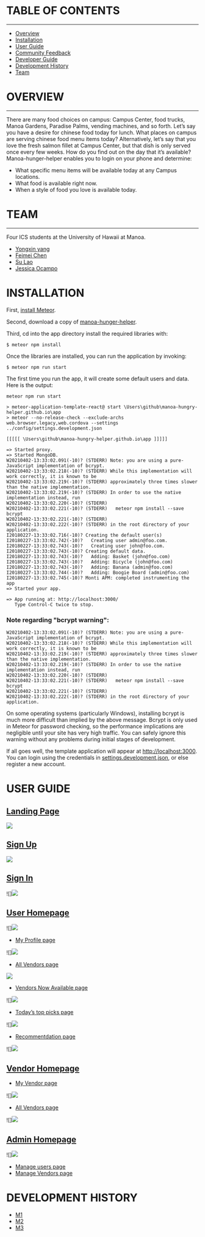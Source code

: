 
# TABLE OF CONTENTS
***
* [Overview](#overview)
* [Installation](#installation)
* [User Guide](#user-guide)
* [Community Feedback](#community-feedback)
* [Developer Guide](#developer-guide)
* [Development History](#development-history)
* [Team](#team)

# OVERVIEW
****
There are many food choices on campus: Campus Center, food trucks, Manoa Gardens, Paradise Palms, vending machines, and so forth. Let’s say you have a desire for chinese food today for lunch. What places on campus are serving chinese food menu items today? Alternatively, let’s say that you love the fresh salmon fillet at Campus Center, but that dish is only served once every few weeks. How do you find out on the day that it’s available?
Manoa-hunger-helper enables you to login on your phone and determine:

- What specific menu items will be available today at any Campus locations.
- What food is available right now.
- When a style of food you love is available today.

# TEAM 
***
 Four ICS students at the University of Hawaii at Manoa. 
 * [Yongxin yang](https://yongxinyang.github.io/)
 * [Feimei Chen](https://feimeichen.github.io/)
 * [Su Lao](https://sulao1999.github.io/)
 * [Jessica Ocampo](https://jnocampo.github.io/)

# INSTALLATION 

First, [install Meteor](https://www.meteor.com/install).

Second, download a copy of [manoa-hunger-helper](https://github.com/manoa-hunger-helper/manoa-hunger-helper).

Third, cd into the app directory install the required libraries with:

```
$ meteor npm install
```

Once the libraries are installed, you can run the application by invoking:

```
$ meteor npm run start
```

The first time you run the app, it will create some default users and data. Here is the output:

```
meteor npm run start

> meteor-application-template-react@ start \Users\github\manoa-hungry-helper.github.io\app
> meteor --no-release-check --exclude-archs web.browser.legacy,web.cordova --settings ../config/settings.development.json

[[[[[ \Users\github\manoa-hungry-helper.github.io\app ]]]]]

=> Started proxy.
=> Started MongoDB.
W20210402-13:33:02.091(-10)? (STDERR) Note: you are using a pure-JavaScript implementation of bcrypt.
W20210402-13:33:02.218(-10)? (STDERR) While this implementation will work correctly, it is known to be
W20210402-13:33:02.219(-10)? (STDERR) approximately three times slower than the native implementation.
W20210402-13:33:02.219(-10)? (STDERR) In order to use the native implementation instead, run
W20210402-13:33:02.220(-10)? (STDERR)
W20210402-13:33:02.221(-10)? (STDERR)   meteor npm install --save bcrypt
W20210402-13:33:02.221(-10)? (STDERR)
W20210402-13:33:02.222(-10)? (STDERR) in the root directory of your application.
I20180227-13:33:02.716(-10)? Creating the default user(s)
I20180227-13:33:02.742(-10)?   Creating user admin@foo.com.
I20180227-13:33:02.743(-10)?   Creating user john@foo.com.
I20180227-13:33:02.743(-10)? Creating default data.
I20180227-13:33:02.743(-10)?   Adding: Basket (john@foo.com)
I20180227-13:33:02.743(-10)?   Adding: Bicycle (john@foo.com)
I20180227-13:33:02.743(-10)?   Adding: Banana (admin@foo.com)
I20180227-13:33:02.744(-10)?   Adding: Boogie Board (admin@foo.com)
I20180227-13:33:02.745(-10)? Monti APM: completed instrumenting the app
=> Started your app.

=> App running at: http://localhost:3000/
   Type Control-C twice to stop.
```

### Note regarding "bcrypt warning":

```
W20210402-13:33:02.091(-10)? (STDERR) Note: you are using a pure-JavaScript implementation of bcrypt.
W20210402-13:33:02.218(-10)? (STDERR) While this implementation will work correctly, it is known to be
W20210402-13:33:02.219(-10)? (STDERR) approximately three times slower than the native implementation.
W20210402-13:33:02.219(-10)? (STDERR) In order to use the native implementation instead, run
W20210402-13:33:02.220(-10)? (STDERR)
W20210402-13:33:02.221(-10)? (STDERR)   meteor npm install --save bcrypt
W20210402-13:33:02.221(-10)? (STDERR)
W20210402-13:33:02.222(-10)? (STDERR) in the root directory of your application.
```

On some operating systems (particularly Windows), installing bcrypt is much more difficult than implied by the above message. Bcrypt is only used in Meteor for password checking, so the performance implications are negligible until your site has very high traffic. You can safely ignore this warning without any problems during initial stages of development.

If all goes well, the template application will appear at [http://localhost:3000](http://localhost:3000). You can login using the credentials in [settings.development.json](https://github.com/manoa-hunger-helper/manoa-hunger-helper/blob/master/config/settings.development.json), or else register a new account.

# USER GUIDE

## [Landing Page](https://github.com/manoa-hunger-helper/manoa-hunger-helper.github.io/blob/main/images/Hunger-Helper-Landing.jpg)

<img src="https://github.com/manoa-hunger-helper/manoa-hunger-helper.github.io/blob/main/images/Hunger-Helper-Landing.jpg"/>

## [Sign Up](https://github.com/manoa-hunger-helper/manoa-hunger-helper.github.io/blob/main/images/Sign%20up.jpg)

<img src= "https://github.com/manoa-hunger-helper/manoa-hunger-helper.github.io/blob/main/images/Sign%20up.jpg">

## [Sign In](https://github.com/manoa-hunger-helper/manoa-hunger-helper.github.io/blob/main/images/Hunger-Helper-Sign-In.jpg)

![]<img src="https://github.com/manoa-hunger-helper/manoa-hunger-helper.github.io/blob/main/images/Hunger-Helper-Sign-In.jpg">

## [User Homepage](https://github.com/manoa-hunger-helper/manoa-hunger-helper.github.io/blob/main/images/Hunger-Helper-user.jpg)

![]<img src="https://github.com/manoa-hunger-helper/manoa-hunger-helper.github.io/blob/main/images/Hunger-Helper-user.jpg">

 * [My Profile page](https://github.com/manoa-hunger-helper/manoa-hunger-helper.github.io/blob/main/images/Hunger-Helper-MyProfile.jpg)
  
 ![]<img src="https://github.com/manoa-hunger-helper/manoa-hunger-helper.github.io/blob/main/images/Hunger-Helper-MyProfile.jpg">
  
 * [All Vendors page](https://github.com/manoa-hunger-helper/manoa-hunger-helper.github.io/blob/main/images/Hunger-Helper-AllVendors.jpg)
 
 <img src="https://github.com/manoa-hunger-helper/manoa-hunger-helper.github.io/blob/main/images/Hunger-Helper-AllVendors.jpg">
 
 * [Vendors Now Available page](https://github.com/manoa-hunger-helper/manoa-hunger-helper.github.io/blob/main/images/Hunger-Helper-Vendors-available.jpg)
 
  ![]<img src ="https://github.com/manoa-hunger-helper/manoa-hunger-helper.github.io/blob/main/images/Hunger-Helper-Vendors-available.jpg">
  
 * [Today’s top picks page](https://github.com/manoa-hunger-helper/manoa-hunger-helper.github.io/blob/main/images/Hunger-Helper-today-top-pick.jpg)
  
  ![]<img src="https://github.com/manoa-hunger-helper/manoa-hunger-helper.github.io/blob/main/images/Hunger-Helper-today-top-pick.jpg">
  
 * [Recommentdation page](https://github.com/manoa-hunger-helper/manoa-hunger-helper.github.io/blob/main/images/Hunger-Helper-recommendation.jpg)

  ![]<img src="https://github.com/manoa-hunger-helper/manoa-hunger-helper.github.io/blob/main/images/Hunger-Helper-recommendation.jpg">
 
## [Vendor Homepage]()

 * [My Vendor page](https://github.com/manoa-hunger-helper/manoa-hunger-helper.github.io/blob/main/images/Hunger-Helper-Vendor-My%20vendor.jpg)
 
  ![]<img src="https://github.com/manoa-hunger-helper/manoa-hunger-helper.github.io/blob/main/images/Hunger-Helper-Vendor-My%20vendor.jpg">
 
 * [All Vendors page](https://github.com/manoa-hunger-helper/manoa-hunger-helper.github.io/blob/main/images/Hunger-Helper-AllVendors.jpg)
 
  ![]<img src="https://github.com/manoa-hunger-helper/manoa-hunger-helper.github.io/blob/main/images/Hunger-Helper-AllVendors.jpg">

## [Admin Homepage](https://github.com/manoa-hunger-helper/manoa-hunger-helper.github.io/blob/main/images/Hunger-Helper-admin.jpg)

   ![]<img src="https://github.com/manoa-hunger-helper/manoa-hunger-helper.github.io/blob/main/images/Hunger-Helper-admin.jpg">

 * [Manage users page]()
 * [Manage Vendors page]()

# DEVELOPMENT HISTORY

 * [M1](https://github.com/manoa-hunger-helper/manoa-hunger-helper/projects/1)
 * [M2]()
 * [M3]()
